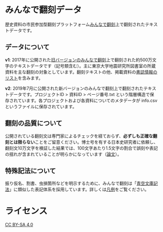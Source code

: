 # みんなで翻刻データ
歴史資料の市民参加型翻刻プラットフォーム[みんなで翻刻](https://honkoku.org/)上で翻刻されたテキストデータです。

## データについて
**v1**: 2017年に公開された[旧バージョンのみんなで翻刻](https://v1.honkoku.org/)上で翻刻された約500万文字のテキストデータです（記号類含む）。主に東京大学地震研究所図書室の所蔵資料を主な翻刻の対象としています。翻刻テキストの他、掲載資料の[書誌情報のリスト](https://github.com/yuta1984/honkoku-data/blob/master/v1/entries.csv)を含みます。

**v2**: 2019年7月に公開された新バージョンのみんなで翻刻上で翻刻されたテキストデータです。プロジェクトID > 資料ID > ページ番号.txt という階層構造で保存されています。各プロジェクトおよび各資料についてのメタデータが info.csv というファイルに保存されています。

## 翻刻の品質について
公開されている翻刻文は専門家によるチェックを経ておらず、**必ずしも正確な翻刻とは限らない**ことをご留意ください。博士号を有する日本史研究者に依頼し、翻刻文10万文字を検証した結果では、100文字あたり1.5文字の割合で誤刻や表記の揺れが含まれていることが明らかになっています（[論文](https://repository.kulib.kyoto-u.ac.jp/dspace/handle/2433/233817)）。

## 特殊記法について
振り仮名、割書、虫損箇所などを明示するために、みんなで翻刻は「[青空文庫記法](https://www.aozora.gr.jp/annotation/)」に類似した表記体系を採用しています。詳しくは[凡例](https://github.com/yuta1984/honkoku-data/blob/master/v1/legends.md)をご覧ください。

# ライセンス
[CC BY-SA 4.0](https://creativecommons.org/licenses/by-sa/4.0/deed.ja)
